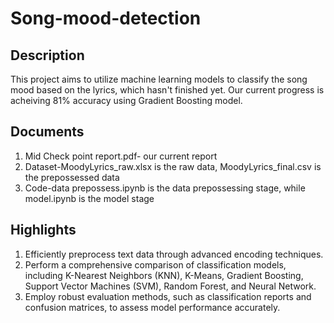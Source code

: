 # Song-mood-detection

## Description
This project aims to utilize machine learning models to classify the song mood based on the lyrics, which hasn't finished yet. Our current progress is acheiving 81% accuracy using Gradient Boosting model. 

## Documents
1. Mid Check point report.pdf- our current report
2. Dataset-MoodyLyrics_raw.xlsx is the raw data, MoodyLyrics_final.csv is the prepossessed data
3. Code-data prepossess.ipynb is the data prepossessing stage, while model.ipynb is the model stage

## Highlights
1. Efficiently preprocess text data through advanced encoding techniques.
2. Perform a comprehensive comparison of classification models, including K-Nearest Neighbors (KNN), K-Means, Gradient Boosting, Support Vector Machines (SVM), Random Forest, and Neural Network.
3. Employ robust evaluation methods, such as classification reports and confusion matrices, to assess model performance accurately.
